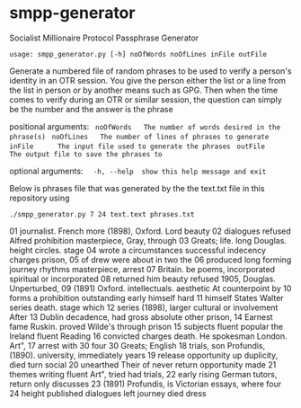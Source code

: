smpp-generator
==============

Socialist Millionaire Protocol Passphrase Generator


`usage: smpp_generator.py [-h] noOfWords noOfLines inFile outFile`


Generate a numbered file of random phrases to be used to verify a person's
identity in an OTR session. You give the person either the list or a line from
the list in person or by another means such as GPG. Then when the time comes
to verify during an OTR or similar session, the question can simply be the
number and the answer is the phrase

positional arguments:
` noOfWords   The number of words desired in the phrase(s)`
` noOfLines   The number of lines of phrases to generate`
` inFile      The input file used to generate the phrases`
` outFile     The output file to save the phrases to`

optional arguments:
`  -h, --help  show this help message and exit`



Below is phrases file that was generated by the the text.txt file in this
repository using

`./smpp_generator.py 7 24 text.text phrases.txt`


01  journalist. French more (1898), Oxford. Lord beauty
02  dialogues refused Alfred prohibition masterpiece, Gray, through
03  Greats; life. long Douglas. height circles. stage
04  wrote a circumstances successful indecency charges prison,
05  of drew were about in two the
06  produced long forming journey rhythms masterpiece, arrest
07  Britain. be poems, incorporated spiritual or incorporated
08  returned him beauty refused 1905, Douglas. Unperturbed,
09  (1891) Oxford. intellectuals. aesthetic At counterpoint by
10  forms a prohibition outstanding early himself hard
11  himself States Walter series death. stage which
12  series (1898), larger cultural or involvement After
13  Dublin decadence, had gross absolute other prison,
14  Earnest fame Ruskin. proved Wilde's through prison
15  subjects fluent popular the Ireland fluent Reading
16  convicted charges death. He spokesman London. Art",
17  arrest with 30 four 30 Greats; English
18  trials, son Profundis, (1890). university, immediately years
19  release opportunity up duplicity, died turn social
20  unearthed Their of never return opportunity made
21  themes writing fluent Art", tried had trials,
22  early rising German tutors, return only discusses
23  (1891) Profundis, is Victorian essays, where four
24  height published dialogues left journey died dress


